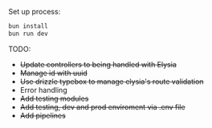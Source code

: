 Set up process:

```bash
bun install
bun run dev
```

TODO:

- ~~Update controllers to being handled with Elysia~~
- ~~Manage id with uuid~~
- ~~Use drizzle typebox to manage elysia's route validation~~
- Error handling
- ~~Add testing modules~~
- ~~Add testing, dev and prod enviroment via .env file~~
- ~~Add pipelines~~
